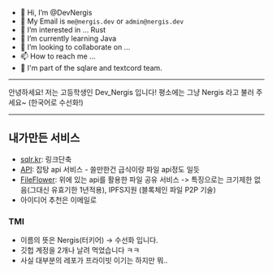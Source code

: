 - 👋 Hi, I’m @DevNergis
- 📧 My Email is `me@nergis.dev` or `admin@nergis.dev`
- 👀 I’m interested in ... Rust
- 🌱 I’m currently learning Java
- 💞️ I’m looking to collaborate on ...
- 📫 How to reach me ...
- 🏢 I'm part of the sqlare and textcord team.

---

안녕하세요! 저는 고등학생인 Dev_Nergis 입니다!
평소에는 그냥 Nergis 라고 불러 주세요~
(한국어로 수선화!)

---

## 내가만든 서비스
- [sqlr.kr](https://sqlr.kr): 링크단축
- [API](https://api.nergis.dev): 잡탕 api 서비스 - 쓸만한건 급식이랑 파일 api정도 일듯
- [FileFlower](https://file.nergis.dev): 위에 있는 api를 활용한 파일 공유 서비스 -> 특징으로는 크기제한 없음(그대신 유효기한 1년적용), IPFS지원 (블록체인 파일 P2P 기술)
- 아이디어 추천은 이메일로

### TMI
- 이름의 뜻은 Nergis(터키어) -> 수선화 입니다.
- 깃헙 계정을 2개나 날려 먹었습니다 ㅋㅋ
- 사실 대부분의 레포가 프라이빗 이기는 하지만 뭐..


<!---
DevNergis/DevNergis is a ✨ special ✨ repository because its `README.md` (this file) appears on your GitHub profile.
You can click the Preview link to take a look at your changes.
--->

